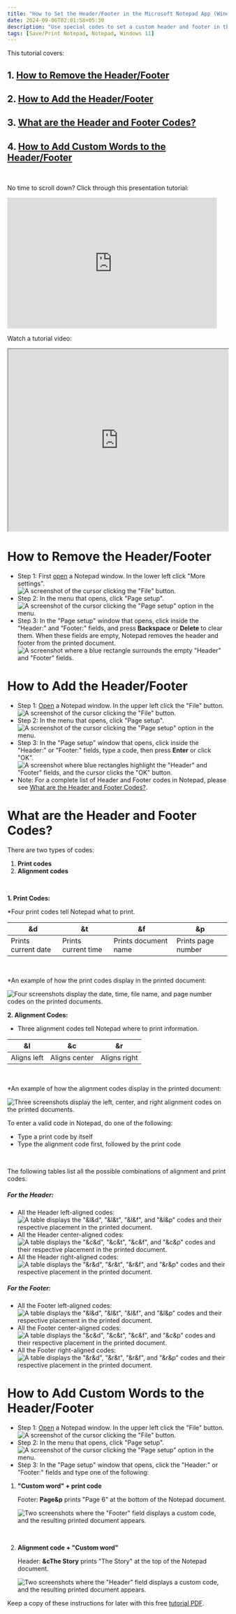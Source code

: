 ```yaml
---
title: "How to Set the Header/Footer in the Microsoft Notepad App (Windows 11)"
date: 2024-09-06T02:01:58+05:30
description: "Use special codes to set a custom header and footer in the Notepad document. Read more to learn how."
tags: [Save/Print Notepad, Notepad, Windows 11]
---
```

This tutorial covers:

## 1. [How to Remove the Header/Footer](#1)

## 2. [How to Add the Header/Footer](#2)

## 3. [What are the Header and Footer Codes?](#3)

## 4. [How to Add Custom Words to the Header/Footer](#4)

<br />

<p>No time to scroll down? Click through this presentation tutorial:</p>
<iframe src="https://docs.google.com/presentation/d/e/2PACX-1vRDH0rX_9gJpOll9Bkd9fuXJ65Cl08HeRgpMPR--3hap1f7o2GnpHCA4br1SYThNQZVT38DGYOJxzuo/embed?start=false&loop=false&delayms=3000" frameborder="0" width="480" height="299" allowfullscreen="true" mozallowfullscreen="true" webkitallowfullscreen="true"></iframe>

<br />

Watch a tutorial video:
<iframe class="BLOG_video_class" allowfullscreen="" youtube-src-id="DvXw-sSjKTI" width="100%" height="416" src="https://www.youtube.com/embed/DvXw-sSjKTI"></iframe>

<h1 id="1">How to Remove the Header/Footer</h1>

* Step 1: First [open](https://qhtutorials.github.io/posts/how-to-open-notepad/) a Notepad window. In the lower left click "More settings". <div class="stepimage">![A screenshot of the cursor clicking the "File" button.](blogclickfileedit.png "Click 'File' ")</div>
* Step 2: In the menu that opens, click "Page setup". <div class="stepimage">![A screenshot of the cursor clicking the "Page setup" option in the menu.](blogclickpagesetupedit.png "Click 'Page setup' ")</div>
* Step 3: In the "Page setup" window that opens, click inside the "Header:" and "Footer:" fields, and press **Backspace** or **Delete** to clear them. When these fields are empty, Notepad removes the header and footer from the printed document. <div class="stepimage">![A screenshot where a blue rectangle surrounds the empty "Header" and "Footer" fields.](blogpagesetupblankheaderfooteredit.png "Press 'Backspace' or 'Delete' ")</div>

<h1 id="2">How to Add the Header/Footer</h1>

* Step 1: [Open](https://qhtutorials.github.io/posts/how-to-open-notepad/) a Notepad window. In the upper left click the "File" button. <div class="stepimage">![A screenshot of the cursor clicking the "File" button.](blogclickfileedit.png "Click 'File' ")</div>
* Step 2: In the menu that opens, click "Page setup". <div class="stepimage">![A screenshot of the cursor clicking the "Page setup" option in the menu.](blogclickpagesetupedit.png "Click 'Page setup' ")</div>
* Step 3: In the "Page setup" window that opens, click inside the "Header:" or "Footer:" fields, type a code, then press **Enter** or click "OK". <div class="stepimage">![A screenshot where blue rectangles highlight the "Header" and "Footer" fields, and the cursor clicks the "OK" button.](blogpagesetupheaderfootercodes.png "Type codes in the 'Header' and 'Footer' fields")</div>
* Note: For a complete list of Header and Footer codes in Notepad, please see [What are the Header and Footer Codes?](#3).

<h1 id="3">What are the Header and Footer Codes?</h1>

There are two types of codes:

1. **Print codes**
2. **Alignment codes**

</br>

**1. Print Codes:**

*Four print codes tell Notepad what to print. 

|&d|&t|&f|&p|
|--|--|--|--|
|Prints current date|Prints current time|Prints document name|Prints page number| 

</br>

*An example of how the print codes display in the printed document: <div class="stepimage">![Four screenshots display the date, time, file name, and page number codes on the printed documents.](hugoblogprintcodes.png "All the Print codes")</div>

**2. Alignment Codes:**

* Three alignment codes tell Notepad where to print information.

|&l|&c|&r|
|--|--|--|
|Aligns left|Aligns center|Aligns right|

</br>

*An example of how the alignment codes display in the printed document: <div class="stepimage">![Three screenshots display the left, center, and right alignment codes on the printed documents.](hugoblogalignmentcodes.png "All the Alignment codes")</div>

To enter a valid code in Notepad, do one of the following:

* Type a print code by itself
* Type the alignment code first, followed by the print code

</br>

The following tables list all the possible combinations of alignment and print codes.

##### For the Header:
* All the Header left-aligned codes: <div class="stepimage">![A table displays the "&l&d", "&l&t", "&l&f", and "&l&p" codes and their respective placement in the printed document.](hugoblogleftalignheadercodesfinal.png "The left-aligned header codes")</div>
* All the Header center-aligned codes: <div class="stepimage">![A table displays the "&c&d", "&c&t", "&c&f", and "&c&p" codes and their respective placement in the printed document.](hugoblogcenteralignheadercodes.png "The center-aligned header codes")</div>
* All the Header right-aligned codes: <div class="stepimage">![A table displays the "&r&d", "&r&t", "&r&f", and "&r&p" codes and their respective placement in the printed document.](hugoblogrightalignheadercodes.png "The right-aligned header codes")</div>

##### For the Footer:
* All the Footer left-aligned codes: <div class="stepimage">![A table displays the "&l&d", "&l&t", "&l&f", and "&l&p" codes and their respective placement in the printed document.](hugoblogleftalignfootercodes.png "The left-aligned footer codes")</div>
* All the Footer center-aligned codes: <div class="stepimage">![A table displays the "&c&d", "&c&t", "&c&f", and "&c&p" codes and their respective placement in the printed document.](hugoblogcenteralignfootercodes.png "The center-aligned footer codes")</div>
* All the Footer right-aligned codes: <div class="stepimage">![A table displays the "&r&d", "&r&t", "&r&f", and "&r&p" codes and their respective placement in the printed document.](hugoblogrightalignfootercodes.png "The right-aligned footer codes")</div>

<h1 id="4">How to Add Custom Words to the Header/Footer</h1>

* Step 1: [Open](https://qhtutorials.github.io/posts/how-to-print-in-notepad/) a Notepad window. In the upper left click the "File" button. <div class="stepimage">![A screenshot of the cursor clicking the "File" button.](blogclickfileedit.png "Click 'File' ")</div>
* Step 2: In the menu that opens, click "Page setup". <div class="stepimage">![A screenshot of the cursor clicking the "Page setup" option in the menu.](blogclickpagesetupedit.png "Click 'Page setup' ")</div>
* Step 3: In the "Page setup" window that opens, click the "Header:" or "Footer:" fields and type one of the following:

1. **"Custom word" + print code**

    Footer: **Page&p** prints "Page 6" at the bottom of the Notepad document. <div class="stepimage">![Two screenshots where the "Footer" field displays a custom code, and the resulting printed document appears.](blogfootercustomcode.png "Type 'custom word + print code' ")</div>

</br>
    
2. **Alignment code + "Custom word"**
    
    Header: **&cThe Story** prints "The Story" at the top of the Notepad document. <div class="stepimage">![Two screenshots where the "Header" field displays a custom code, and the resulting printed document appears.](blogcustomheader.png "Type 'alignment code + custom word' ")</div>

Keep a copy of these instructions for later with this free [tutorial PDF](https://drive.google.com/file/d/18r3AOq20KvWgAaVHDUIqKrFOsLzALbMY/view?usp=sharing).

<br />



